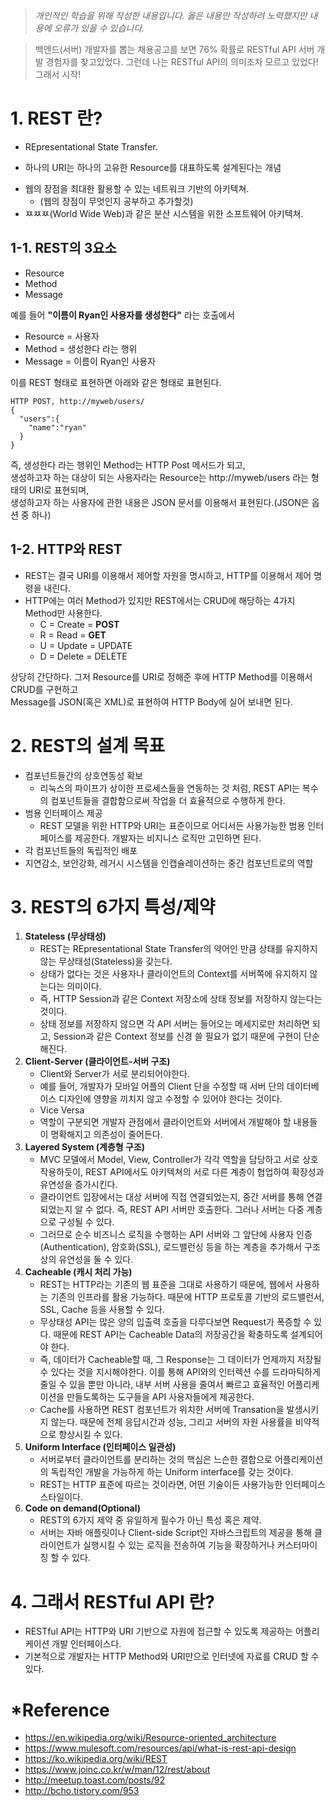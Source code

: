> *개인적인 학습을 위해 작성한 내용입니다. 옳은 내용만 작성하려 노력했지만 내용에 오류가 있을 수 있습니다.*

> 백엔드(서버) 개발자를 뽑는 채용공고를 보면 76% 확률로 RESTful API 서버 개발 경험자를 찾고있었다.
그런데 나는 RESTful API의 의미조차 모르고 있었다! 그래서 시작!
# 1. REST 란?
* REpresentational State Transfer.
 - 하나의 URI는 하나의 고유한 Resource를 대표하도록 설계된다는 개념
* 웹의 장점을 최대한 활용할 수 있는 네트워크 기반의 아키텍쳐.
  * (웹의 장점이 무엇인지 공부하고 추가할것)
* ㅉㅉㅉ(World Wide Web)과 같은 분산 시스템을 위한 소프트웨어 아키텍쳐.

## 1-1. REST의 3요소
- Resource
- Method
- Message  
  
예를 들어 **"이름이 Ryan인 사용자를 생성한다"** 라는 호출에서
- Resource = 사용자
- Method = 생성한다 라는 행위
- Message = 이름이 Ryan인 사용자  
  
이를 REST 형태로 표현하면 아래와 같은 형태로 표현된다.  
~~~
HTTP POST, http://myweb/users/  
{  
  "users":{  
    "name":"ryan"  
  }  
}
~~~
  
즉, 생성한다 라는 행위인 Method는 HTTP Post 메서드가 되고,  
생성하고자 하는 대상이 되는 사용자라는 Resource는 http://myweb/users 라는 형태의 URI로 표현되며,  
생성하고자 하는 사용자에 관한 내용은 JSON 문서를 이용해서 표현된다.(JSON은 옵션 중 하나)  

## 1-2. HTTP와 REST
- REST는 결국 URI를 이용해서 제어할 자원을 명시하고, HTTP를 이용해서 제어 명령을 내린다.
- HTTP에는 여러 Method가 있지만 REST에서는 CRUD에 해당하는 4가지 Method만 사용한다.
  - C = Create = **POST**
  - R = Read = **GET**
  - U = Update = UPDATE
  - D = Delete = DELETE
  
상당히 간단하다. 그저 Resource를 URI로 정해준 후에 HTTP Method를 이용해서 CRUD를 구현하고  
Message를 JSON(혹은 XML)로 표현하여 HTTP Body에 실어 보내면 된다.

# 2. REST의 설계 목표
- 컴포넌트들간의 상호연동성 확보
  - 리눅스의 파이프가 상이한 프로세스들을 연동하는 것 처럼, REST API는 복수의 컴포넌트들을 결합함으로써 작업을 더 효율적으로 수행하게 한다.
- 범용 인터페이스 제공
  - REST 모델을 위한 HTTP와 URI는 표준이므로 어디서든 사용가능한 범용 인터페이스를 제공한다. 개발자는 비지니스 로직만 고민하면 된다.
- 각 컴포넌트들의 독립적인 배포
- 지연감소, 보안강화, 레거시 시스템을 인캡슐레이션하는 중간 컴포넌트로의 역할

# 3. REST의 6가지 특성/제약
1. **Stateless (무상태성)**
    - REST는 REpresentational State Transfer의 약어인 만큼 상태를 유지하지 않는 무상태성(Stateless)을 갖는다.
    - 상태가 없다는 것은 사용자나 클라이언트의 Context를 서버쪽에 유지하지 않는다는 의미이다.
    - 즉, HTTP Session과 같은 Context 저장소에 상태 정보를 저장하지 않는다는 것이다.
    - 상태 정보를 저장하지 않으면 각 API 서버는 들어오는 메세지로만 처리하면 되고, Session과 같은 Context 정보를 신경 쓸 필요가 없기 때문에 구현이 단순해진다.
2. **Client-Server (클라이언트-서버 구조)**
    - Client와 Server가 서로 분리되어야한다.
    - 예를 들어, 개발자가 모바일 어플의 Client 단을 수정할 때 서버 단의 데이터베이스 디자인에 영향을 끼치지 않고 수정할 수 있어야 한다는 것이다.
    - Vice Versa
    - 역할이 구분되면 개발자 관점에서 클라이언트와 서버에서 개발해야 할 내용들이 명확해지고 의존성이 줄어든다.
3. **Layered System (계층형 구조)**
    - MVC 모델에서 Model, View, Controller가 각각 역할을 담당하고 서로 상호작용하듯이, REST API에서도 아키텍쳐의 서로 다른 계층이 협업하여 확장성과 유연성을 증가시킨다.
    - 클라이언트 입장에서는 대상 서버에 직접 연결되었는지, 중간 서버를 통해 연결되었는지 알 수 없다. 즉, REST API 서버만 호출한다. 그러나 서버는 다중 계층으로 구성될 수 있다.
    - 그러므로 순수 비즈니스 로직을 수행하는 API 서버와 그 앞단에 사용자 인증(Authentication), 암호화(SSL), 로드밸런싱 등을 하는 계층을 추가해서 구조상의 유연성을 둘 수 있다.
4. **Cacheable (캐시 처리 가능)**
    - REST는 HTTP라는 기존의 웹 표준을 그대로 사용하기 때문에, 웹에서 사용하는 기존의 인프라를 활용 가능하다. 때문에 HTTP 프로토콜 기반의 로드밸런서, SSL, Cache 등을 사용할 수 있다.
    - 무상태성 API는 많은 양의 입출력 호출을 다루다보면 Request가 폭증할 수 있다. 때문에 REST API는 Cacheable Data의 저장공간을 확충하도록 설계되어야 한다.
    - 즉, 데이터가 Cacheable할 때, 그 Response는 그 데이터가 언제까지 저장될 수 있다는 것을 지시해야한다. 이를 통해 API와의 인터렉션 수를 드라마틱하게 줄일 수 있을 뿐만 아니라, 내부 서버 사용을 줄여서 빠르고 효율적인 어플리케이션을 만들도록하는 도구들을 API 사용자들에게 제공한다.
    - Cache를 사용하면 REST 컴포넌트가 위치한 서버에 Transation을 발생시키지 않는다. 때문에 전체 응답시간과 성능, 그리고 서버의 자원 사용률을 비약적으로 향상시킬 수 있다.
5. **Uniform Interface (인터페이스 일관성)**
    - 서버로부터 클라이언트를 분리하는 것의 핵심은 느슨한 결합으로 어플리케이션의 독립적인 개발을 가능하게 하는 Uniform interface를 갖는 것이다.
    - REST는 HTTP 표준에 따르는 것이라면, 어떤 기술이든 사용가능한 인터페이스 스타일이다.
6. **Code on demand(Optional)**
    - REST의 6가지 제약 중 유일하게 필수가 아닌 특성 혹은 제약.
    - 서버는 자바 애플릿이나 Client-side Script인 자바스크립트의 제공을 통해 클라이언트가 실행시킬 수 있는 로직을 전송하여 기능을 확장하거나 커스터마이징 할 수 있다.
# 4. 그래서 RESTful API 란?
  - RESTful API는 HTTP와 URI 기반으로 자원에 접근할 수 있도록 제공하는 어플리케이션 개발 인터페이스다.
  - 기본적으로 개발자는 HTTP Method와 URI만으로 인터넷에 자료를 CRUD 할 수 있다.

# *Reference
* https://en.wikipedia.org/wiki/Resource-oriented_architecture
* https://www.mulesoft.com/resources/api/what-is-rest-api-design
* https://ko.wikipedia.org/wiki/REST
* https://www.joinc.co.kr/w/man/12/rest/about
* http://meetup.toast.com/posts/92
* http://bcho.tistory.com/953
